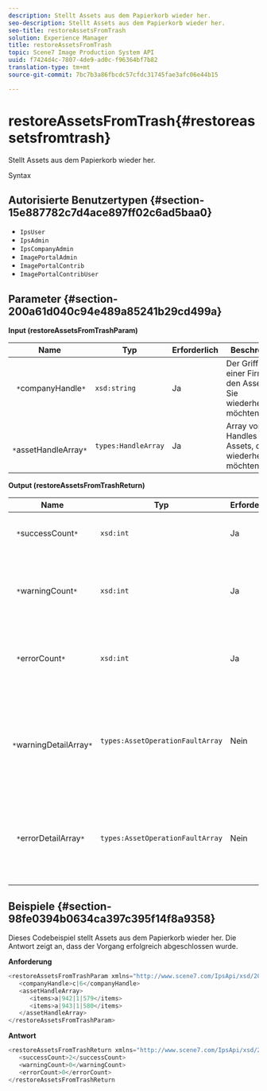 ```yaml
---
description: Stellt Assets aus dem Papierkorb wieder her.
seo-description: Stellt Assets aus dem Papierkorb wieder her.
seo-title: restoreAssetsFromTrash
solution: Experience Manager
title: restoreAssetsFromTrash
topic: Scene7 Image Production System API
uuid: f7424d4c-7807-4de9-ad0c-f96364bf7b82
translation-type: tm+mt
source-git-commit: 7bc7b3a86fbcdc57cfdc31745fae3afc06e44b15

---
```



# restoreAssetsFromTrash{#restoreassetsfromtrash}

Stellt Assets aus dem Papierkorb wieder her.

Syntax

## Autorisierte Benutzertypen {#section-15e887782c7d4ace897ff02c6ad5baa0}

* `IpsUser`
* `IpsAdmin`
* `IpsCompanyAdmin`
* `ImagePortalAdmin`
* `ImagePortalContrib`
* `ImagePortalContribUser`

## Parameter {#section-200a61d040c94e489a85241b29cd499a}

**Input (restoreAssetsFromTrashParam)**

| Name | Typ | Erforderlich | Beschreibung |
|---|---|---|---|
| ` *`companyHandle`*` | `xsd:string` | Ja | Der Griff zu einer Firma mit den Assets, die Sie wiederherstellen möchten. |
| ` *`assetHandleArray`*` | `types:HandleArray` | Ja | Array von Handles für die Assets, die Sie wiederherstellen möchten. |

**Output (restoreAssetsFromTrashReturn)**

| Name | Typ | Erforderlich | Beschreibung |
|---|---|---|---|
| ` *`successCount`*` | `xsd:int` | Ja | Anzahl der Assets, die erfolgreich aus dem Papierkorb entfernt wurden. |
| ` *`warningCount`*` | `xsd:int` | Ja | Anzahl der Warnungen, die beim Versuch des Vorgangs generiert wurden, Assets aus dem Papierkorb wiederherzustellen. |
| ` *`errorCount`*` | `xsd:int` | Ja | Anzahl der Fehler, die beim Versuch generiert wurden, Assets aus dem Papierkorb wiederherzustellen. |
| ` *`warningDetailArray`*` | `types:AssetOperationFaultArray` | Nein | Das Array mit Details zu den Assets, die Warnungen generiert haben, wenn der Vorgang versucht hat, Assets aus dem Papierkorb wiederherzustellen. |
| ` *`errorDetailArray`*` | `types:AssetOperationFaultArray` | Nein | Das Array mit Details zu den Assets, die Fehler generiert haben, wenn der Vorgang versucht hat, Assets aus dem Papierkorb wiederherzustellen. |

## Beispiele {#section-98fe0394b0634ca397c395f14f8a9358}

Dieses Codebeispiel stellt Assets aus dem Papierkorb wieder her. Die Antwort zeigt an, dass der Vorgang erfolgreich abgeschlossen wurde.

**Anforderung**

```java
<restoreAssetsFromTrashParam xmlns="http://www.scene7.com/IpsApi/xsd/2008-01-15">
   <companyHandle>c|6</companyHandle>
   <assetHandleArray>
      <items>a|942|1|579</items>
      <items>a|943|1|580</items>
   </assetHandleArray>
</restoreAssetsFromTrashParam>
```

**Antwort**

```java
<restoreAssetsFromTrashReturn xmlns="http://www.scene7.com/IpsApi/xsd/2008-01-15">
   <successCount>2</successCount>
   <warningCount>0</warningCount>
   <errorCount>0</errorCount>
</restoreAssetsFromTrashReturn
```

